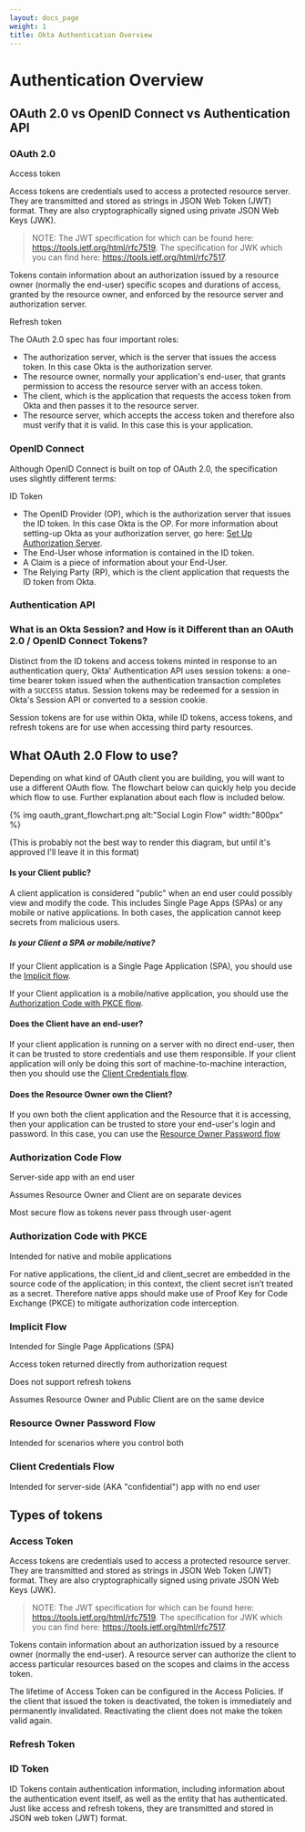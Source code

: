 ```yaml
---
layout: docs_page
weight: 1
title: Okta Authentication Overview
---
```


# Authentication Overview

## OAuth 2.0 vs OpenID Connect vs Authentication API

### OAuth 2.0

Access token

Access tokens are credentials used to access a protected resource server. They are transmitted and stored as strings in JSON Web Token (JWT) format. They are also cryptographically signed using private JSON Web Keys (JWK). 

> NOTE: The JWT specification for which can be found here: <https://tools.ietf.org/html/rfc7519>.
> The specification for JWK which you can find here: <https://tools.ietf.org/html/rfc7517>. 

Tokens contain information about an authorization issued by a resource owner (normally the end-user) specific scopes and durations of access, granted by the resource owner, and enforced by the resource server and authorization server.

Refresh token

The OAuth 2.0 spec has four important roles:

- The authorization server, which is the server that issues the access token. In this case Okta is the authorization server. 
- The resource owner, normally your application's end-user, that grants permission to access the resource server with an access token. 
- The client, which is the application that requests the access token from Okta and then passes it to the resource server.
- The resource server, which accepts the access token and therefore also must verify that it is valid. In this case this is your application.

### OpenID Connect

Although OpenID Connect is built on top of OAuth 2.0, the specification uses slightly different terms:

ID Token

- The OpenID Provider (OP), which is the authorization server that issues the ID token. In this case Okta is the OP. For more information about setting-up Okta as your authorization server, go here: [Set Up Authorization Server](/authentication-guide/implementing-authentication/set-up-authz-server).
- The End-User whose information is contained in the ID token.
- A Claim is a piece of information about your End-User. 
- The Relying Party (RP), which is the client application that requests the ID token from Okta.

### Authentication API

### What is an Okta Session? and How is it Different than an OAuth 2.0 / OpenID Connect Tokens?

Distinct from the ID tokens and access tokens minted in response to an authentication query,
Okta' Authentication API uses session tokens: a one-time bearer token issued when the authentication transaction completes with a `SUCCESS` status.
Session tokens may be redeemed for a session in Okta's Session API or converted to a session cookie. 

Session tokens are for use within Okta, while ID tokens, access tokens, and refresh tokens are for use when accessing third party resources.

## What OAuth 2.0 Flow to use?

Depending on what kind of OAuth client you are building, you will want to use a different OAuth flow. The flowchart below can quickly help you decide which flow to use. Further explanation about each flow is included below.

{% img oauth_grant_flowchart.png alt:"Social Login Flow" width:"800px" %}

(This is probably not the best way to render this diagram, but until it's approved I'll leave it in this format)

<!-- Source for image. Generated using http://www.plantuml.com/plantuml/uml/

@startuml

skinparam monochrome true

start

if (Is your Client public?) then (yes)
    if (Is your Client a SPA or mobile/native?) then (SPA)
    :Implicit Flow;
    end      
    else (mobile/native)
    :Auth Code w PKCE;
    end
    endif
else(no)

if (Does the Client have \nan end-user?) then (yes)
  :Client Credentials Flow;
  end
else (no)

if (Does the Resource Owner \nalso own the Client?) then (yes)
  :Resource Owner Flow;
  end
else (no)
  :Authorization Code Flow;
  end

@enduml

-->

#### Is your Client public? 

A client application is considered "public" when an end user could possibly view and modify the code. This includes Single Page Apps (SPAs) or any mobile or native applications. In both cases, the application cannot keep secrets from malicious users. 

##### Is your Client a SPA or mobile/native?

If your Client application is a Single Page Application (SPA), you should use the [Implicit flow](#implicit-flow).

If your Client application is a mobile/native application, you should use the [Authorization Code with PKCE flow](#authorization-code-with-pkce).

#### Does the Client have an end-user?

If your client application is running on a server with no direct end-user, then it can be trusted to store credentials and use them responsible. If your client application will only be doing this sort of machine-to-machine interaction, then you should use the [Client Credentials flow](#client-credentials-flow). 

#### Does the Resource Owner own the Client?

If you own both the client application and the Resource that it is accessing, then your application can be trusted to store your end-user's login and password. In this case, you can use the [Resource Owner Password flow](resource-owner-password-flow)

### Authorization Code Flow

Server-side app with an end user

Assumes Resource Owner and Client are on separate devices

Most secure flow as tokens never pass through user-agent


### Authorization Code with PKCE

Intended for native and mobile applications

For native applications, the client_id and client_secret are embedded in the source code of the application; in this context, the client secret isn’t treated as a secret. Therefore native apps should make use of Proof Key for Code Exchange (PKCE) to mitigate authorization code interception.


### Implicit Flow

Intended for Single Page Applications (SPA)

Access token returned directly from authorization request

Does not support refresh tokens

Assumes Resource Owner and Public Client are on the same device

### Resource Owner Password Flow 

Intended for scenarios where you control both 

### Client Credentials Flow

Intended for server-side (AKA "confidential") app with no end user

## Types of tokens

### Access Token

Access tokens are credentials used to access a protected resource server. They are transmitted and stored as strings in JSON Web Token (JWT) format. They are also cryptographically signed using private JSON Web Keys (JWK). 

> NOTE: The JWT specification for which can be found here: <https://tools.ietf.org/html/rfc7519>.
> The specification for JWK which you can find here: <https://tools.ietf.org/html/rfc7517>. 

Tokens contain information about an authorization issued by a resource owner (normally the end-user). A resource server can authorize the client to access particular resources based on the scopes and claims in the access token.

The lifetime of Access Token can be configured in the Access Policies. If the client that issued the token is deactivated, the token is immediately and permanently invalidated. Reactivating the client does not make the token valid again.

### Refresh Token

### ID Token

ID Tokens contain authentication information, including information about the authentication event itself, as well as the entity that has authenticated. Just like access and refresh tokens, they are transmitted and stored in JSON web token (JWT) format.